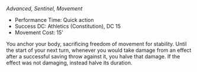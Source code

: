 _Advanced, Sentinel, Movement_
 
- Performance Time: Quick action
- Success DC: Athletics (Constitution), DC 15
- Movement Cost: 15'
 
You anchor your body, sacrificing freedom of movement for stability. Until the start of your next turn, whenever you would take damage from an effect after a successful saving throw against it, you halve that damage. If the effect was not damaging, instead halve its duration.